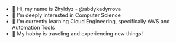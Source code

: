- 👋 Hi, my name is Zhyldyz - @abdykadyrrova
- 👀 I’m deeply interested in Computer Science 
- 🌱 I’m currently learning Cloud Engineering, specifically AWS and Automation Tools
- 💞️ My hobby is traveling and experiencing new things! 

<!---
abdykadyrrova/abdykadyrrova is a ✨ special ✨ repository because its `README.md` (this file) appears on your GitHub profile.
You can click the Preview link to take a look at your changes.
--->
